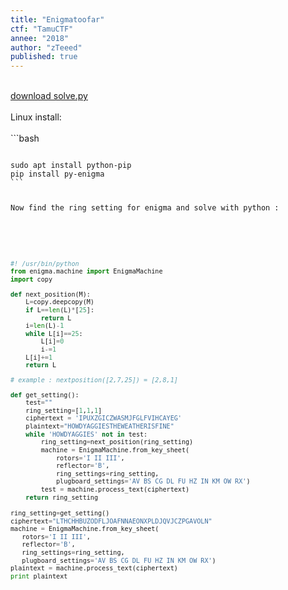 ```yaml
---
title: "Enigmatoofar"
ctf: "TamuCTF"
annee: "2018"
author: "zTeeed"
published: true
---
```


<br />
<a href="/writeup-scripts/2017-2018/TamuCTF/enigmatoofar/solve.py">download solve.py</a>
<br />
<br />
Linux install:
<br />
<br />
```bash
<pre><code class="hljs bash">
sudo apt install python-pip
pip install py-enigma
```

Now find the ring setting for enigma and solve with python :
<br />
<br />
```python

#! /usr/bin/python
from enigma.machine import EnigmaMachine
import copy

def next_position(M):
    L=copy.deepcopy(M)
    if L==len(L)*[25]:
        return L
    i=len(L)-1
    while L[i]==25:
        L[i]=0
        i-=1
    L[i]+=1
    return L

# example : nextposition([2,7,25]) = [2,8,1]

def get_setting():
    test=""
    ring_setting=[1,1,1]
    ciphertext = 'IPUXZGICZWASMJFGLFVIHCAYEG'
    plaintext="HOWDYAGGIESTHEWEATHERISFINE"
    while 'HOWDYAGGIES' not in test:
        ring_setting=next_position(ring_setting)
        machine = EnigmaMachine.from_key_sheet(
            rotors='I II III',
            reflector='B',
            ring_settings=ring_setting,
            plugboard_settings='AV BS CG DL FU HZ IN KM OW RX')
        test = machine.process_text(ciphertext)
    return ring_setting
    
ring_setting=get_setting()
ciphertext="LTHCHHBUZODFLJOAFNNAEONXPLDJQVJCZPGAVOLN"
machine = EnigmaMachine.from_key_sheet(
   rotors='I II III',
   reflector='B',
   ring_settings=ring_setting,
   plugboard_settings='AV BS CG DL FU HZ IN KM OW RX')
plaintext = machine.process_text(ciphertext)   
print plaintext
```
